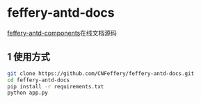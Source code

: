 # feffery-antd-docs

<a href='https://github.com/CNFeffery/feffery-antd-components' target='_blank'>feffery-antd-components</a>在线文档源码



## 1 使用方式

```bash
git clone https://github.com/CNFeffery/feffery-antd-docs.git
cd feffery-antd-docs
pip install -r requirements.txt
python app.py
```

